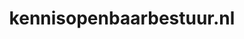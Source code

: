 ---
layout: post
title:  "kennisopenbaarbestuur.nl"
internal_url:  "/data/kennisopenbaarbestuur.nl.html"
categories: dutchgov
---